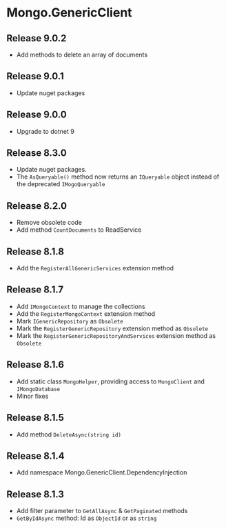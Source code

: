 # Mongo.GenericClient

## Release 9.0.2

- Add methods to delete an array of documents

## Release 9.0.1

- Update nuget packages

## Release 9.0.0

- Upgrade to dotnet 9

## Release 8.3.0

- Update nuget packages.
- The `AsQueryable()` method now returns an `IQueryable` object instead of the deprecated `IMogoQueryable`

## Release 8.2.0

- Remove obsolete code
- Add method `CountDocuments` to ReadService

## Release 8.1.8

- Add the `RegisterAllGenericServices` extension method

## Release 8.1.7

- Add `IMongoContext` to manage the collections
- Add the `RegisterMongoContext` extension method
- Mark `IGenericRepository` as `Obsolete`
- Mark the `RegisterGenericRepository` extension method as `Obsolete`
- Mark the `RegisterGenericRepositoryAndServices` extension method as `Obsolete`

## Release 8.1.6

- Add static class `MongoHelper`, providing access to `MongoClient` and `IMongoDatabase`
- Minor fixes

## Release 8.1.5

- Add method `DeleteAsync(string id)`

## Release 8.1.4

- Add namespace Mongo.GenericClient.DependencyInjection

## Release 8.1.3

- Add filter parameter to `GetAllAsync` & `GetPaginated` methods
- `GetByIdAsync` method: Id as `ObjectId` or as `string`
